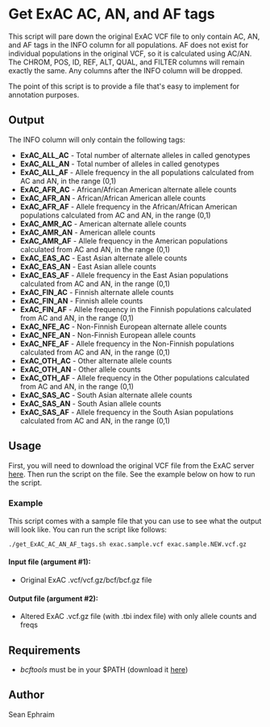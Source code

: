 # Get ExAC AC, AN, and AF tags

This script will pare down the original ExAC VCF file to only contain AC, AN, and AF tags in the INFO column for all populations. AF does not exist for individual populations in the original VCF, so it is calculated using AC/AN. The CHROM, POS, ID, REF, ALT, QUAL, and FILTER columns will remain exactly the same. Any columns after the INFO column will be dropped.

The point of this script is to provide a file that's easy to implement for annotation purposes.

## Output

The INFO column will only contain the following tags:

- **ExAC\_ALL\_AC** - Total number of alternate alleles in called genotypes
- **ExAC\_ALL\_AN** - Total number of alleles in called genotypes
- **ExAC\_ALL\_AF** - Allele frequency in the all populations calculated from AC and AN, in the range (0,1)
- **ExAC\_AFR\_AC** - African/African American alternate allele counts
- **ExAC\_AFR\_AN** - African/African American allele counts
- **ExAC\_AFR\_AF** - Allele frequency in the African/African American populations calculated from AC and AN, in the range (0,1)
- **ExAC\_AMR\_AC** - American alternate allele counts
- **ExAC\_AMR\_AN** - American allele counts
- **ExAC\_AMR\_AF** - Allele frequency in the American populations calculated from AC and AN, in the range (0,1)
- **ExAC\_EAS\_AC** - East Asian alternate allele counts
- **ExAC\_EAS\_AN** - East Asian allele counts
- **ExAC\_EAS\_AF** - Allele frequency in the East Asian populations calculated from AC and AN, in the range (0,1)
- **ExAC\_FIN\_AC** - Finnish alternate allele counts
- **ExAC\_FIN\_AN** - Finnish allele counts
- **ExAC\_FIN\_AF** - Allele frequency in the Finnish populations calculated from AC and AN, in the range (0,1)
- **ExAC\_NFE\_AC** - Non-Finnish European alternate allele counts
- **ExAC\_NFE\_AN** - Non-Finnish European allele counts
- **ExAC\_NFE\_AF** - Allele frequency in the Non-Finnish populations calculated from AC and AN, in the range (0,1)
- **ExAC\_OTH\_AC** - Other alternate allele counts
- **ExAC\_OTH\_AN** - Other allele counts
- **ExAC\_OTH\_AF** - Allele frequency in the Other populations calculated from AC and AN, in the range (0,1)
- **ExAC\_SAS\_AC** - South Asian alternate allele counts
- **ExAC\_SAS\_AN** - South Asian allele counts
- **ExAC\_SAS\_AF** - Allele frequency in the South Asian populations calculated from AC and AN, in the range (0,1)

## Usage

First, you will need to download the original VCF file from the ExAC server [here](http://exac.broadinstitute.org/downloads). Then run the script on the file. See the example below on how to run the script.

### Example

This script comes with a sample file that you can use to see what the output will look like. You can run the script like follows:

    ./get_ExAC_AC_AN_AF_tags.sh exac.sample.vcf exac.sample.NEW.vcf.gz

#### Input file (argument #1):

- Original ExAC .vcf/vcf.gz/bcf/bcf.gz file

#### Output file (argument #2):

- Altered ExAC .vcf.gz file (with .tbi index file) with only allele counts and freqs

## Requirements

- *bcftools* must be in your $PATH (download it [here](https://github.com/samtools/bcftools/releases))

## Author

Sean Ephraim
